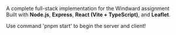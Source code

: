 A complete full-stack implementation for the Windward assignment  
Built with **Node.js**, **Express**, **React (Vite + TypeScript)**, and **Leaflet**.

Use command 'pnpm start' to begin the server and client!